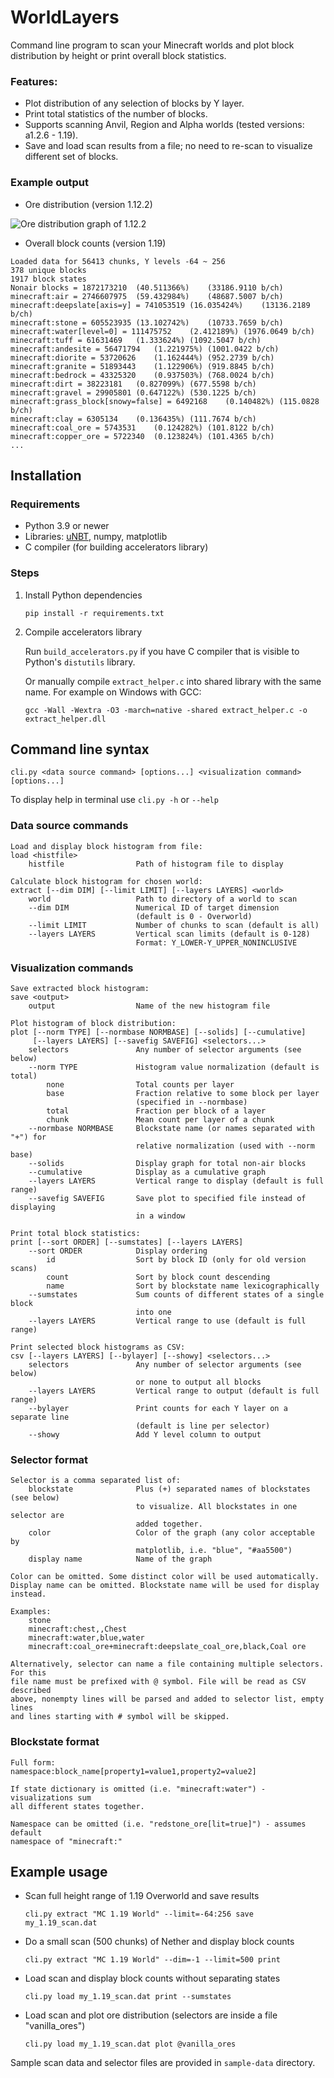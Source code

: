 # WorldLayers

Command line program to scan your Minecraft worlds and plot block distribution by height or print overall block statistics.

### Features:
- Plot distribution of any selection of blocks by Y layer.
- Print total statistics of the number of blocks.
- Supports scanning Anvil, Region and Alpha worlds (tested versions: a1.2.6 - 1.19).
- Save and load scan results from a file; no need to re-scan to visualize different set of blocks.

### Example output

- Ore distribution (version 1.12.2)

![Ore distribution graph of 1.12.2](images/example1.png)

- Overall block counts (version 1.19)

```
Loaded data for 56413 chunks, Y levels -64 ~ 256
378 unique blocks
1917 block states
Nonair blocks = 1872173210	(40.511366%)	(33186.9110 b/ch)
minecraft:air = 2746607975	(59.432984%)	(48687.5007 b/ch)
minecraft:deepslate[axis=y] = 741053519	(16.035424%)	(13136.2189 b/ch)
minecraft:stone = 605523935	(13.102742%)	(10733.7659 b/ch)
minecraft:water[level=0] = 111475752	(2.412189%)	(1976.0649 b/ch)
minecraft:tuff = 61631469	(1.333624%)	(1092.5047 b/ch)
minecraft:andesite = 56471794	(1.221975%)	(1001.0422 b/ch)
minecraft:diorite = 53720626	(1.162444%)	(952.2739 b/ch)
minecraft:granite = 51893443	(1.122906%)	(919.8845 b/ch)
minecraft:bedrock = 43325320	(0.937503%)	(768.0024 b/ch)
minecraft:dirt = 38223181	(0.827099%)	(677.5598 b/ch)
minecraft:gravel = 29905801	(0.647122%)	(530.1225 b/ch)
minecraft:grass_block[snowy=false] = 6492168	(0.140482%)	(115.0828 b/ch)
minecraft:clay = 6305134	(0.136435%)	(111.7674 b/ch)
minecraft:coal_ore = 5743531	(0.124282%)	(101.8122 b/ch)
minecraft:copper_ore = 5722340	(0.123824%)	(101.4365 b/ch)
...
```


## Installation

### Requirements
- Python 3.9 or newer
- Libraries: [uNBT](https://github.com/Metaray/uNBT), numpy, matplotlib
- C compiler (for building accelerators library)

### Steps
1. Install Python dependencies
    
    `pip install -r requirements.txt`

2. Compile accelerators library

    Run `build_accelerators.py` if you have C compiler that is visible to Python's `distutils` library.
    
    Or manually compile `extract_helper.c` into shared library with the same name. For example on Windows with GCC:

    `gcc -Wall -Wextra -O3 -march=native -shared extract_helper.c -o extract_helper.dll`


## Command line syntax
`cli.py <data source command> [options...] <visualization command> [options...]`

To display help in terminal use `cli.py -h` or `--help`

### Data source commands
```
Load and display block histogram from file:
load <histfile>
    histfile                Path of histogram file to display

Calculate block histogram for chosen world:
extract [--dim DIM] [--limit LIMIT] [--layers LAYERS] <world>
    world                   Path to directory of a world to scan
    --dim DIM               Numerical ID of target dimension
                            (default is 0 - Overworld)
    --limit LIMIT           Number of chunks to scan (default is all)
    --layers LAYERS         Vertical scan limits (default is 0-128)
                            Format: Y_LOWER-Y_UPPER_NONINCLUSIVE
```

### Visualization commands
```
Save extracted block histogram:
save <output>
    output                  Name of the new histogram file

Plot histogram of block distribution:
plot [--norm TYPE] [--normbase NORMBASE] [--solids] [--cumulative]
     [--layers LAYERS] [--savefig SAVEFIG] <selectors...>
    selectors               Any number of selector arguments (see below)
    --norm TYPE             Histogram value normalization (default is total)
        none                Total counts per layer
        base                Fraction relative to some block per layer
                            (specified in --normbase)
        total               Fraction per block of a layer
        chunk               Mean count per layer of a chunk
    --normbase NORMBASE     Blockstate name (or names separated with "+") for
                            relative normalization (used with --norm base)
    --solids                Display graph for total non-air blocks
    --cumulative            Display as a cumulative graph
    --layers LAYERS         Vertical range to display (default is full range)
    --savefig SAVEFIG       Save plot to specified file instead of displaying
                            in a window

Print total block statistics:
print [--sort ORDER] [--sumstates] [--layers LAYERS]
    --sort ORDER            Display ordering
        id                  Sort by block ID (only for old version scans)
        count               Sort by block count descending
        name                Sort by blockstate name lexicographically
    --sumstates             Sum counts of different states of a single block
                            into one
    --layers LAYERS         Vertical range to use (default is full range)

Print selected block histograms as CSV:
csv [--layers LAYERS] [--bylayer] [--showy] <selectors...>
    selectors               Any number of selector arguments (see below)
                            or none to output all blocks
    --layers LAYERS         Vertical range to output (default is full range)
    --bylayer               Print counts for each Y layer on a separate line
                            (default is line per selector)
    --showy                 Add Y level column to output
```

### Selector format
```
Selector is a comma separated list of:
    blockstate              Plus (+) separated names of blockstates (see below)
                            to visualize. All blockstates in one selector are
                            added together.
    color                   Color of the graph (any color acceptable by
                            matplotlib, i.e. "blue", "#aa5500")
    display name            Name of the graph

Color can be omitted. Some distinct color will be used automatically.
Display name can be omitted. Blockstate name will be used for display instead.

Examples:
    stone
    minecraft:chest,,Chest
    minecraft:water,blue,water
    minecraft:coal_ore+minecraft:deepslate_coal_ore,black,Coal ore

Alternatively, selector can name a file containing multiple selectors. For this
file name must be prefixed with @ symbol. File will be read as CSV described
above, nonempty lines will be parsed and added to selector list, empty lines
and lines starting with # symbol will be skipped.
```

### Blockstate format
```
Full form:
namespace:block_name[property1=value1,property2=value2]

If state dictionary is omitted (i.e. "minecraft:water") - visualizations sum
all different states together.

Namespace can be omitted (i.e. "redstone_ore[lit=true]") - assumes default
namespace of "minecraft:"
```


## Example usage
- Scan full height range of 1.19 Overworld and save results

    `cli.py extract "MC 1.19 World" --limit=-64:256 save my_1.19_scan.dat`

- Do a small scan (500 chunks) of Nether and display block counts

    `cli.py extract "MC 1.19 World" --dim=-1 --limit=500 print`

- Load scan and display block counts without separating states

    `cli.py load my_1.19_scan.dat print --sumstates`

- Load scan and plot ore distribution (selectors are inside a file "vanilla_ores")

    `cli.py load my_1.19_scan.dat plot @vanilla_ores`

Sample scan data and selector files are provided in `sample-data` directory.
